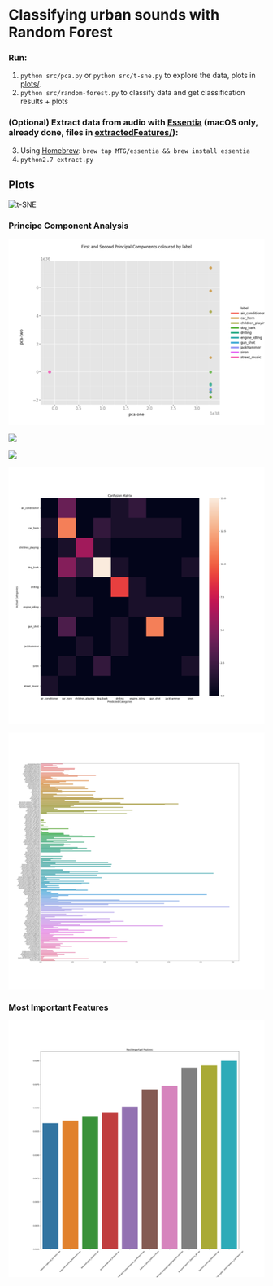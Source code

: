 # Classifying urban sounds with Random Forest

### Run:
1. `python src/pca.py` or `python src/t-sne.py` to explore the data, plots in [plots/](plots/).
2. `python src/random-forest.py` to classify data and get classification results + plots

### (Optional) Extract data from audio with [Essentia](http://essentia.upf.edu/documentation/) (macOS only, already done, files in [extractedFeatures/](extractedFeatures/)):
3. Using [Homebrew](https://brew.sh/): `brew tap MTG/essentia && brew install essentia`
4. `python2.7 extract.py`

## Plots
![t-SNE](https://media.giphy.com/media/XoyZ0yZA9KpvdBNYoO/giphy.gif)

### Principe Component Analysis
![PCA](plots/principle_component_analysis.png)

![](https://media.giphy.com/media/1qk2jBtvdbmazDO68K/giphy.gif)

![](https://media.giphy.com/media/WgN6RNFUdstuljWTU3/giphy.gif)

![Confusion Matrix 0](plots/confusion_matrix_split0.png)

![Feature Importance 0](plots/feature_importances_split0.png)

### Most Important Features
![Most Important Features](plots/most_important_features.png)

